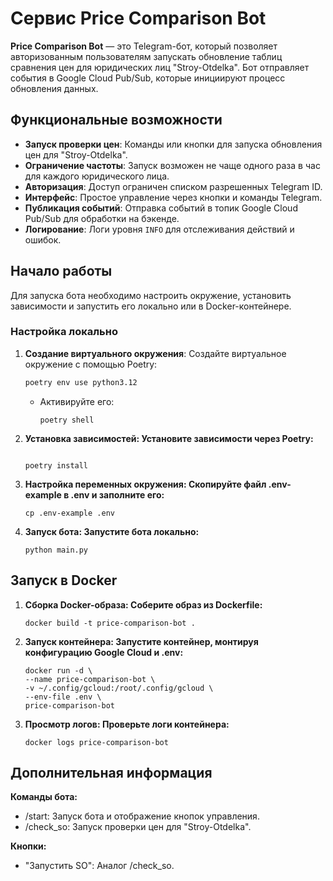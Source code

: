 # Сервис Price Comparison Bot

**Price Comparison Bot** — это Telegram-бот, который позволяет авторизованным пользователям запускать обновление таблиц сравнения цен для юридических лиц "Stroy-Otdelka". Бот отправляет события в Google Cloud Pub/Sub, которые инициируют процесс обновления данных.

## Функциональные возможности

- **Запуск проверки цен**: Команды или кнопки для запуска обновления цен для "Stroy-Otdelka".
- **Ограничение частоты**: Запуск возможен не чаще одного раза в час для каждого юридического лица.
- **Авторизация**: Доступ ограничен списком разрешенных Telegram ID.
- **Интерфейс**: Простое управление через кнопки и команды Telegram.
- **Публикация событий**: Отправка событий в топик Google Cloud Pub/Sub для обработки на бэкенде.
- **Логирование**: Логи уровня `INFO` для отслеживания действий и ошибок.

## Начало работы

Для запуска бота необходимо настроить окружение, установить зависимости и запустить его локально или в Docker-контейнере.

### Настройка локально

1. **Создание виртуального окружения**:
   Создайте виртуальное окружение с помощью Poetry:
   ```bash
   poetry env use python3.12
   ```
   
   - Активируйте его:
       ```
      poetry shell
      ```
   
2. **Установка зависимостей: Установите зависимости через Poetry:**
    ```
   
   poetry install
   ```
   
3. **Настройка переменных окружения: Скопируйте файл .env-example в .env и заполните его:**
    ```
   cp .env-example .env
   ```
   
4. **Запуск бота: Запустите бота локально:**
    ```
   python main.py
   ```
   
## Запуск в Docker

1. **Сборка Docker-образа: Соберите образ из Dockerfile:**
    ```
   docker build -t price-comparison-bot .
   ```

2. **Запуск контейнера: Запустите контейнер, монтируя конфигурацию Google Cloud и .env:**
    ```
   docker run -d \
    --name price-comparison-bot \
    -v ~/.config/gcloud:/root/.config/gcloud \
    --env-file .env \
    price-comparison-bot
   ```
   
3. **Просмотр логов: Проверьте логи контейнера:**
    ```
   docker logs price-comparison-bot
   ```
   
## Дополнительная информация
**Команды бота:**
- /start: Запуск бота и отображение кнопок управления.
- /check_so: Запуск проверки цен для "Stroy-Otdelka".

**Кнопки:**
- "Запустить SO": Аналог /check_so.
